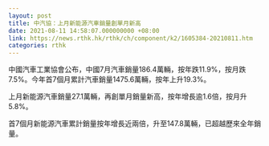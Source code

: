```yaml
---
layout: post
title: 中汽協：上月新能源汽車銷量創單月新高
date: 2021-08-11 14:58:07.000000000 +08:00
link: https://news.rthk.hk/rthk/ch/component/k2/1605384-20210811.htm
categories: rthk
---
```


中國汽車工業協會公布，中國7月汽車銷量186.4萬輛，按年跌11.9%，按月跌7.5%。今年首7個月累計汽車銷量1475.6萬輛，按年上升19.3%。

上月新能源汽車銷量27.1萬輛，再創單月銷量新高，按年增長逾1.6倍，按月升5.8%。

首7個月新能源汽車累計銷量按年增長近兩倍，升至147.8萬輛，已超越歷來全年銷量。
